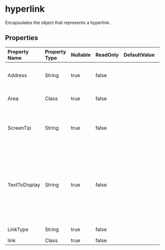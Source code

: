 # **hyperlink**

Encapsulates the object that represents a hyperlink. 

## **Properties**

| Property Name | Property Type | Nullable |  ReadOnly | DefaultValue | Description | 
| :- | :- | :- |:- |  :- | :- |
|Address|String|true|false |  |Represents the address of a hyperlink.|
|Area|Class|true|false |  |Gets the range of hyperlink.|
|ScreenTip|String|true|false |  |Returns or sets the ScreenTip text for the specified hyperlink.|
|TextToDisplay|String|true|false |  |Represents the text to be displayed for the specified hyperlink. The default value is the address of the hyperlink.|
|LinkType|String|true|false |  |Gets the link type.|
|link|Class|true|false |  ||

